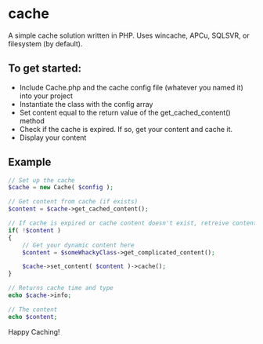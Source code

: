 # cache

A simple cache solution written in PHP. Uses wincache, APCu, SQLSVR, or filesystem (by default).

## To get started:

* Include Cache.php and the cache config file (whatever you named it) into your project
* Instantiate the class with the config array
* Set content equal to the return value of the get_cached_content() method
* Check if the cache is expired. If so, get your content and cache it.
* Display your content


## Example
```php
// Set up the cache
$cache = new Cache( $config );

// Get content from cache (if exists)
$content = $cache->get_cached_content();

// If cache is expired or cache content doesn't exist, retreive content and cache it
if( !$content )
{
	// Get your dynamic content here
	$content = $someWhackyClass->get_complicated_content();

	$cache->set_content( $content )->cache();
}

// Returns cache time and type
echo $cache->info;

// The content
echo $content;
```

Happy Caching!
